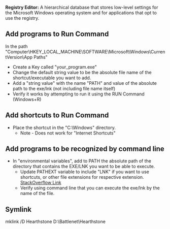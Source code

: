 **Registry Editor:** A hierarchical database that stores low-level settings for the Microsoft Windows operating system and for applications that opt to use the registry.

## Add programs to Run Command

In the path "Computer\HKEY_LOCAL_MACHINE\SOFTWARE\Microsoft\Windows\CurrentVersion\App Paths"

* Create a Key called "your_program.exe"
* Change the default string value to be the absolute file name of the shortcut/executable you want to add.
* Add a "string value" with the name "PATH" and value of the absolute path to the exe/lnk (not including file name itself)
* Verify it works by attempting to run it using the RUN Command (Windows+R)

## Add shortcuts to Run Command
*  Place the shortcut in the "C:\Windows" directory.
   *  Note - Does not work for "Internet Shortcuts"

## Add programs to be recognized by command line

* In "environmental variables", add to PATH the absolute path of the directory that contains the EXE/LNK you want to be able to execute.
  * Update PATHEXT variable to include "LNK" if you want to use shortcuts, or other file extensions for respective extension. [StackOverflow Link](https://superuser.com/questions/1026918/how-can-i-execute-a-shortcut-in-my-path)
  * Verify using command line that you can execute the exe/lnk by the name of the file.

## Symlink

mklink /D Hearthstone D:\Battlenet\Hearthstone